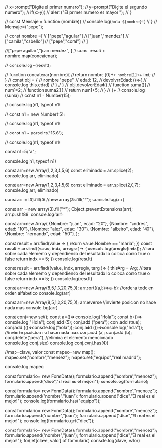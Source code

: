 // x=prompt("Digite el primer numero");
// y=prompt("Digite el segundo numero");
// if(x>y){
//     alert ("El primer numero es mayor ");
// }



// const Mensaje = function (nombre){
//     console.log(`hola ${nombre}!`)
// }
// Mensaje=("pepe");

// const nombre =[
//     ["pepe","aguilar"]
//     ["juan","mendez"]
//     ["camila","cabello"]
//     ["pepe","coral"]
// ]

//["pepe aguilar","juan mendez",  ]
// const result = nombre.map(concatenar);

// console.log=(result);

// function concatenar(nombre){
//     return nombre [0]+``+ nombre[1]+``+ ind;
// }
// const obj = {
//     nombre:"pepe",
//     edad: 12,
//     devolverEdad: ()=>{
//         console.log(this.edad)
//     }
// }
// obj.devolverEdad()
// function suma(){
//     num1=2;
//     function suma2(){
//         return num1+5;
//     }
// }+
// console.log (suma)
// const n1 = Number(15);

// console.log(n1, typeof n1)

// const n1 = new Number(15);

// console.log(n1, typeof n1)

// const n1 = parseInt("15.6");

// console.log(n1, typeof n1)

const n1=5/"a";

console.log(n1, typeof n1)

const arr=new Array(1,2,3,4,5,6)
const eliminado = arr.splice(2);
console.log(arr, eliminado)

const arr=new Array(1,2,3,4,5,6)
const eliminado = arr.splice(2,0,7);
console.log(arr, eliminado)

const arr = [3].fill(5)        //new array(3).fill("*");
console.log(arr)

const arr = new array(3).fill("*");
Object.preventExtensions(arr);
arr.push(89)
console.log(arr)

const arr=new Array(
    {Nombre: "juan", edad: "20"},
    {Nombre: "andres", edad: "10"},
    {Nombre: "alex", edad: "30"},
    {Nombre: "albeiro", edad: "40"},
    {Nombre: "hernando", edad: "50"},
);

const result = arr.find(value => {
    return value.Nombre == "maria";
})
const result = arr.find((value, indx, arreglo )=> {
    console.log(arreglo[indx]);      //itera sobre cada elemento y dependiendo del resultado lo coloca como true o false
    return indx == 5;
})
console.log(result)


const result = arr.find((value, indx, arreglo, targ )=> {
    thisArg = Arg;    //itera sobre cada elemento y dependiendo del resultado lo coloca como true o false
    return indx == 5;
})
console.log(result)

const arr=new Array(8,5,1,3,20,75,0);
arr.sort((a,b)=>a-b);             //ordena todo en orden alfabetico
console.log(arr)

const arr=new Array(8,5,1,3,20,75,0);
arr.reverse            //invierte posicion no hace nada mas
console.log(arr)

const conj=new set();
const a=()=> console.log("Hola");
const b=()=> console.log("Hola");
conj.add (5);
conj.add ("pera");
conj.add (true);
conj.add (()=>console.log("hola"));
conj.add (()=>console.log("hola"));         //invierte posicion no hace nada mas
conj.add (a);
conj.add (b);
conj.delete("pera"); //elimina el elemento mencionado
console.log(conj.size)
console.log(conj.conj.has(4))

//map=clave, valor
const mapeo=new map();
mapeo.set("nombre","mendez");
mapeo.set("equipo","real madrid");

console.log(mapeo)


const formulario= new FormData();
formulario.append("nombre","mendez");
formulario.append("dice","El real es el mejor!");
console.log(formulario);

const formulario= new FormData();
formulario.append("nombre","mendez");
formulario.append("nombre","juan");
formulario.append("dice","El real es el mejor!");
console.log(formulario.has("equipo"));    

const formulario= new FormData();
formulario.append("nombre","mendez");
formulario.append("nombre","juan");
formulario.append("dice","El real es el mejor!");
console.log(formulario.get("dice"));

const formulario= new FormData();
formulario.append("nombre","mendez");
formulario.append("nombre","juan");
formulario.append("dice","El real es el mejor!");
for(let[clave, valor] of formulario)
    console.log(clave, valor)

